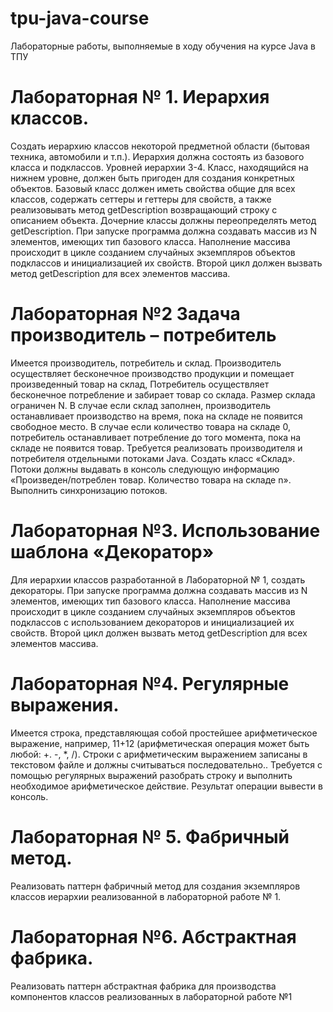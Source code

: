# tpu-java-course
Лабораторные работы, выполняемые в ходу обучения на курсе Java в ТПУ
# Лабораторная № 1. Иерархия классов.
Создать иерархию классов некоторой предметной области (бытовая техника, автомобили и т.п.). Иерархия должна состоять из базового класса и подклассов. Уровней иерархии 3-4. Класс, находящийся на нижнем уровне, должен быть пригоден для создания конкретных объектов. Базовый класс должен иметь свойства общие для всех классов, содержать сеттеры и геттеры для свойств, а также реализовывать метод getDescription возвращающий строку с описанием объекта. Дочерние классы должны переопределять метод getDescription.
При запуске программа должна создавать массив из N элементов, имеющих тип базового класса. Наполнение массива происходит в цикле созданием случайных экземпляров объектов подклассов и инициализацией их свойств.
Второй цикл должен вызвать метод getDescription для всех элементов массива.

# Лабораторная №2 Задача производитель – потребитель
Имеется производитель, потребитель и склад. Производитель осуществляет бесконечное производство продукции и помещает произведенный товар на склад, Потребитель осуществляет бесконечное потребление и забирает товар со склада. Размер склада ограничен N. В случае если склад заполнен, производитель останавливает производство на время, пока на складе не появится свободное место. В случае если количество товара на складе 0, потребитель останавливает потребление до того момента, пока на складе не появится товар.
Требуется реализовать производителя и потребителя отдельными потоками Java. Создать  класс «Склад». Потоки должны выдавать в консоль следующую информацию «Произведен/потреблен товар. Количество товара на складе n». Выполнить синхронизацию потоков.

# Лабораторная №3. Использование шаблона «Декоратор»
Для иерархии классов разработанной в Лабораторной № 1, создать декораторы.
При запуске программа должна создавать массив из N элементов, имеющих тип базового класса. Наполнение массива происходит в цикле созданием случайных экземпляров объектов подклассов с использованием декораторов и инициализацией их свойств.
Второй цикл должен вызвать метод getDescription для всех элементов массива.

# Лабораторная №4. Регулярные выражения.
Имеется строка, представляющая собой простейшее арифметическое выражение, например, 11+12 (арифметическая операция может быть любой: +. -, *, /). Строки с арифметическим выражением записаны в текстовом файле и должны считываться последовательно.. 
Требуется с помощью регулярных выражений разобрать строку и выполнить необходимое арифметическое действие. Результат операции вывести в консоль.

# Лабораторная № 5. Фабричный метод.
Реализовать паттерн фабричный метод для создания экземпляров классов иерархии реализованной в лабораторной работе № 1.

# Лабораторная №6. Абстрактная фабрика.
Реализовать паттерн абстрактная фабрика для производства компонентов классов реализованных в лабораторной работе №1
